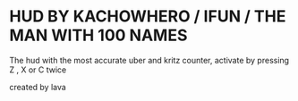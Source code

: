 # HUD BY KACHOWHERO / IFUN / THE MAN WITH 100 NAMES
The hud with the most accurate uber and kritz counter, activate by pressing Z , X or C twice


created by lava
